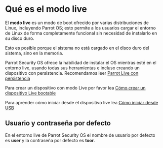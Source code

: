 <h1>Qué es el modo live</h1>

El **modo live** es un modo de boot ofrecido por varias distribuciones de Linux, incluyendo Parrot OS; esto permite a los usuarios cargar el entorno de Linux de forma completamente funcional sin necesidad de instalarlo en su disco duro.

Esto es posible porque el sistema no está cargado en el disco duro del sistema, sino en la memoria.

Parrot Security OS ofrece la habilidad de instalar el OS mientras esté en el entorno live, usando todas sus herramientas e incluso creando un dispositivo con persistencia. Recomendamos leer <a href="https://github.com/josegatica/parrot-docu-es/blob/master/07.-%20Parrot%20Live%20con%20Persistencia.md" target="blank">Parrot Live con persistencia</a>

Para crear un dispositivo con modo Live por favor lea <a href="https://github.com/josegatica/parrot-docu-es/blob/master/05.-%20Como%20crear%20un%20dispositivo%20bootable%20live.md" target="blank">Cómo crear un dispositivo Live bootable</a>

Para aprender cómo iniciar desde el dispositivo live lea <a href="https://github.com/josegatica/parrot-docu-es/blob/master/06.-%20C%C3%B3mo%20iniciar%20desde%20USB.md" target="blank">Cómo iniciar desde USB</a>


<h2>Usuario y contraseña por defecto</h2>

En el entorno live de Parrot Security OS el nombre de usuario por defecto es **user** y la contraseña por defecto es **toor**. 
